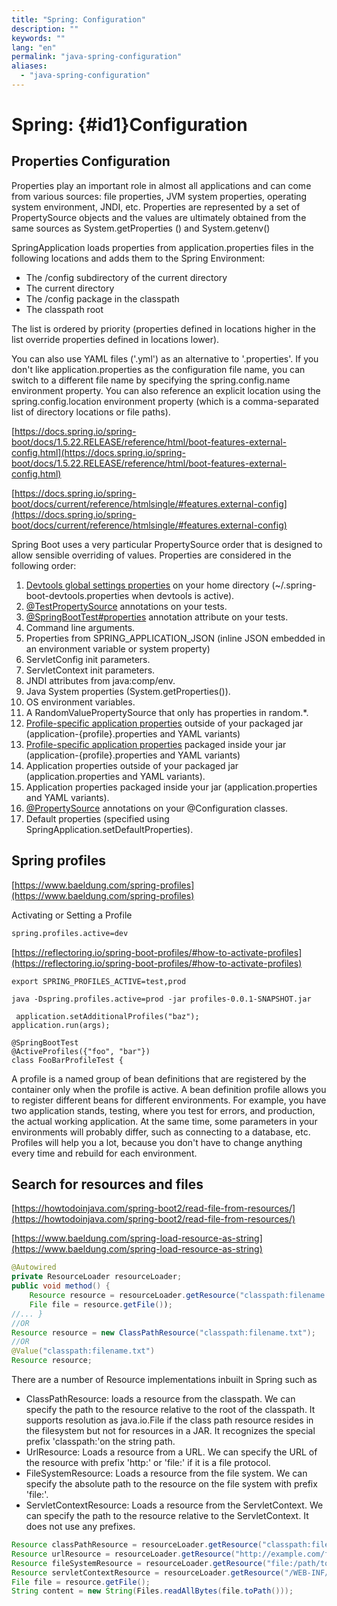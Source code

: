 ```yaml
---
title: "Spring: Configuration"
description: ""
keywords: ""
lang: "en"
permalink: "java-spring-configuration"
aliases:
  - "java-spring-configuration"
---
```


# Spring: {\#id1}Configuration

## Properties Configuration

Properties play an important role in almost all applications and can come from various sources: file properties, JVM system properties, operating system environment, JNDI, etc. Properties are represented by a set of PropertySource objects and the values are ultimately obtained from the same sources as System.getProperties () and System.getenv()

SpringApplication loads properties from application.properties files in the following locations and adds them to the Spring Environment:

* The /config subdirectory of the current directory
* The current directory
* The /config package in the classpath
* The classpath root

The list is ordered by priority (properties defined in locations higher in the list override properties defined in locations lower).

You can also use YAML files ('.yml') as an alternative to '.properties'. If you don't like application.properties as the configuration file name, you can switch to a different file name by specifying the spring.config.name environment property. You can also reference an explicit location using the spring.config.location environment property (which is a comma-separated list of directory locations or file paths).

[https://docs.spring.io/spring-boot/docs/1.5.22.RELEASE/reference/html/boot-features-external-config.html](https://docs.spring.io/spring-boot/docs/1.5.22.RELEASE/reference/html/boot-features-external-config.html)

[https://docs.spring.io/spring-boot/docs/current/reference/htmlsingle/#features.external-config](https://docs.spring.io/spring-boot/docs/current/reference/htmlsingle/#features.external-config)

Spring Boot uses a very particular PropertySource order that is designed to allow sensible overriding of values. Properties are considered in the following order:

1. [Devtools global settings properties](https://docs.spring.io/spring-boot/docs/1.5.22.RELEASE/reference/html/using-boot-devtools.html#using-boot-devtools-globalsettings "20.4 Global settings") on your home directory (~/.spring-boot-devtools.properties when devtools is active).
2. [@TestPropertySource](https://docs.spring.io/spring/docs/4.3.25.RELEASE/javadoc-api/org/springframework/test/context/TestPropertySource.html) annotations on your tests.
3. [@SpringBootTest#properties](https://docs.spring.io/spring-boot/docs/1.5.22.RELEASE/api/org/springframework/boot/test/context/SpringBootTest.html) annotation attribute on your tests.
4. Command line arguments.
5. Properties from SPRING\_APPLICATION\_JSON (inline JSON embedded in an environment variable or system property)
6. ServletConfig init parameters.
7. ServletContext init parameters.
8. JNDI attributes from java:comp/env.
9. Java System properties (System.getProperties()).
10. OS environment variables.
11. A RandomValuePropertySource that only has properties in random.\*.
12. [Profile-specific application properties](https://docs.spring.io/spring-boot/docs/1.5.22.RELEASE/reference/html/boot-features-external-config.html#boot-features-external-config-profile-specific-properties "24.4 Profile-specific properties") outside of your packaged jar (application-{profile}.properties and YAML variants)
13. [Profile-specific application properties](https://docs.spring.io/spring-boot/docs/1.5.22.RELEASE/reference/html/boot-features-external-config.html#boot-features-external-config-profile-specific-properties "24.4 Profile-specific properties") packaged inside your jar (application-{profile}.properties and YAML variants)
14. Application properties outside of your packaged jar (application.properties and YAML variants).
15. Application properties packaged inside your jar (application.properties and YAML variants).
16. [@PropertySource](https://docs.spring.io/spring/docs/4.3.25.RELEASE/javadoc-api/org/springframework/context/annotation/PropertySource.html) annotations on your @Configuration classes.
17. Default properties (specified using SpringApplication.setDefaultProperties).

## Spring profiles

[https://www.baeldung.com/spring-profiles](https://www.baeldung.com/spring-profiles)

Activating or Setting a Profile[](https://www.baeldung.com/spring-profiles#1-activating-or-setting-a-profile)

```bash
spring.profiles.active=dev
```

[https://reflectoring.io/spring-boot-profiles/#how-to-activate-profiles](https://reflectoring.io/spring-boot-profiles/#how-to-activate-profiles)

```
export SPRING_PROFILES_ACTIVE=test,prod
```

```
java -Dspring.profiles.active=prod -jar profiles-0.0.1-SNAPSHOT.jar
```

```
 application.setAdditionalProfiles("baz");
application.run(args);
```

```
@SpringBootTest
@ActiveProfiles({"foo", "bar"})
class FooBarProfileTest {
```

A profile is a named group of bean definitions that are registered by the container only when the profile is active. A bean definition profile allows you to register different beans for different environments. For example, you have two application stands, testing, where you test for errors, and production, the actual working application. At the same time, some parameters in your environments will probably differ, such as connecting to a database, etc. Profiles will help you a lot, because you don't have to change anything every time and rebuild for each environment.

## Search for resources and files

[https://howtodoinjava.com/spring-boot2/read-file-from-resources/](https://howtodoinjava.com/spring-boot2/read-file-from-resources/)

[https://www.baeldung.com/spring-load-resource-as-string](https://www.baeldung.com/spring-load-resource-as-string)

```java
@Autowired 
private ResourceLoader resourceLoader;
public void method() { 
	Resource resource = resourceLoader.getResource("classpath:filename.txt"); 
	File file = resource.getFile()); 
//... } 
//OR 
Resource resource = new ClassPathResource("classpath:filename.txt"); 
//OR 
@Value("classpath:filename.txt") 
Resource resource;
```

There are a number of Resource implementations inbuilt in Spring such as

* ClassPathResource: loads a resource from the classpath. We can specify the path to the resource relative to the root of the classpath. It supports resolution as java.io.File if the class path resource resides in the filesystem but not for resources in a JAR. It recognizes the special prefix 'classpath:'on the string path.
* UrlResource: Loads a resource from a URL. We can specify the URL of the resource with prefix 'http:' or 'file:' if it is a file protocol.
* FileSystemResource: Loads a resource from the file system. We can specify the absolute path to the resource on the file system with prefix 'file:'.
* ServletContextResource: Loads a resource from the ServletContext. We can specify the path to the resource relative to the ServletContext. It does not use any prefixes.

```java
Resource classPathResource = resourceLoader.getResource("classpath:file.txt"); 
Resource urlResource = resourceLoader.getResource("http://example.com/file.txt"); 
Resource fileSystemResource = resourceLoader.getResource("file:/path/to/file.txt"); 
Resource servletContextResource = resourceLoader.getResource("/WEB-INF/file.txt");
File file = resource.getFile(); 
String content = new String(Files.readAllBytes(file.toPath()));
```
